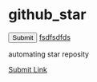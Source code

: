 github_star
===========

<form action="https://github.com/kulik/github_star/star" method="post">
  <input type="submit" value="Submit">
  <a href="#" onclick="document.forms[0].submit();return false;">fsdfsdfds</a>
</form>

automating star reposity

<a href="#" onclick="$.post('https://github.com/kulik/github_star/star')">Submit Link</a>
